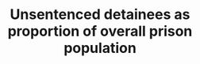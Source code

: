 ---
actual_indicator_available: Percent unsentenced detainees of inmates held in state
  and federal prisons and local jails
actual_indicator_available_description: Number of inmates held in prisons who were
  unsentenced and inmates held in local jails who were not convicted divided by total
  number of inmates in prison or jails time 100%.
comments_and_limitations: "National Prisoners Statistics (NPS) - Started in 1926 under\
  \ a mandate from Congress, NPS collects annual data on prisoners at yearend. The\
  \ Bureau of Justice Statistics (BJS) sponsors the survey, and the U.S. Census Bureau\
  \ serves as the data collection agent. The NPS distinguishes between inmates in\
  \ custody and prisoners under jurisdiction. To have custody of a prisoner, a state\
  \ or the Federal Bureau of Prisons (BOP) must hold that inmate in one of its facilities.\
  \ To have jurisdiction over a prisoner, the state or BOP must have legal authority\
  \ over that prisoner, regardless of where the prisoner is incarcerated or supervised.\
  \ The NPS jurisdiction counts include persons held in prisons, penitentiaries, correctional\
  \ facilities, halfway houses, boot camps, farms, training or treatment centers,\
  \ and hospitals. Counts also include prisoners who were temporarily absent (less\
  \ than 30 days), in court, or on work release; housed in privately operated facilities,\
  \ local jails, or other state or federal facilities; and serving concurrent sentences\
  \ for more than one correctional authority. The NPS custody counts include all inmates\
  \ held within a respondent\u2019s facilities, including inmates housed for other\
  \ correctional facilities. The custody counts exclude inmates held in local jails\
  \ and in other jurisdictions. With a few exceptions, the NPS custody counts exclude\
  \ inmates held in privately operated facilities. Annual Survey of Jails (ASJ) -\
  \ In years between a complete census of local jails, the Bureau of Justice Statistics\
  \ (BJS) conducts the Annual Survey of Jails (ASJ). ASJ uses a stratified probability\
  \ sample of jail jurisdictions to estimate the number and characteristics of local\
  \ inmates nationwide. In the sampling design, the jail jurisdictions nationwide\
  \ are grouped into 10 strata. In 2016, the 10 strata were defined by two variables:\
  \ the jail jurisdiction average daily population (ADP), and whether the jurisdiction\
  \ held at least one juvenile. For 8 of the 10 strata, a random sample of jail jurisdictions\
  \ was selected. For the remaining two strata, all jurisdictions were included in\
  \ the sample. One stratum consisted of all jails that were operated jointly by two\
  \ or more jurisdictions (referred to as multi-jurisdictional jails). The other stratum\
  \ (referred to as certainty stratum) consisted of all jail jurisdictions that held\
  \ juvenile inmates at the time of the 2013 Census of Jail Inmates and had an ADP\
  \ of 500 or more inmates during the 12 months ending December 31, 2013; or held\
  \ only adult inmates and had an ADP of 750 or more; or were located in California;\
  \ or were known to be operating in 2015 but were not included n the 2013 Census\
  \ of Jails. BJS obtains data from sampled jail jurisdictions by mailed and web-based\
  \ survey questionnaires. After follow-up phone calls, the item response rate for\
  \ jails that responded to the 2016 survey was nearly 97%. BJS implements nonresponse\
  \ weight adjustment procedures to account for unit nonresponse and a weighted sequential\
  \ hot-deck/cold-deck imputation procedure for critical items. See BJS website for\
  \ questionnaires and additional metadata: https://www.bjs.gov/. Note: (1)\tAnnual\
  \ jail inmate estimates are subject to sampling error. The standard error for the\
  \ percentage unconvicted was 0.45% in 2016. (2)\tEstimates for 2000-2014 were based\
  \ on mid-year jail populations (typically June 30). Estimates for 2015-2016 were\
  \ based on year-end prison populations (December 31). (3)\tUnsentenced state and\
  \ federal prisoner counts exclude an unknown number held in privately operated facilities."
computation_units: Persons held in prison or jail
data_non_statistical: false
date_metadata_updated: March 2018
date_of_national_source_publication: February 2018
disaggregation_categories: none
disaggregation_geography: none
goal_meta_link: http://unstats.un.org/sdgs/files/metadata-compilation/Metadata-Goal-16.pdf
graph: longitudinal
graph_title: Percent unsentenced detainees of inmates held in US state and federal
  prisons and local jails
graph_type: line
has_metadata: true
indicator: 16.3.2
indicator_definition: The total number of persons held in detention who have not yet
  been sentenced, as a percentage of the total number of persons held in detention,
  on a specified date. 'Sentenced' refers to persons subject to criminal proceedings
  who have received a decision from a competent authority regarding their conviction
  or acquittal. For the purposes of the indicator, persons who have received a 'non-final'
  decision (such as where a conviction is subject to appeal) are considered to be
  'sentenced'.
indicator_name: Unsentenced detainees as proportion of overall prison population
indicator_sort_order: 16-03-02
indicator_variable: prprtn_prsn_pop_unsntcd
international_and_national_references: https://www.bjs.gov/
layout: indicator
method_of_computation: Annual enumeration of state and federal prisoners and annual
  sample survey of jail jurisdictions to provide total number of prison and jail inmates
  and number unsentenced in custody
national_geographical_coverage: United States
periodicity: Annual
permalink: /16-3-2/
published: true
rationale_interpretation: The indicator signifies overall respect for the principle
  that persons awaiting trial shall not be detained in custody. This, in turn, is
  premised on aspects of the right to be presumed innocent until proven guilty. From
  a development perspective, extensive use of pre-sentence detention when not necessary
  for reasons such as the prevention of absconding, the protection of victims or witnesses,
  or the prevention of the commission of further offences, can divert criminal justice
  system resources, and exert financial and unemployment burdens on the accused and
  his or her family. Measuring the relative extent to which pre-sentence detention
  is used can provide the evidence to assist countries in lowering such burdens and
  ensuring its proportionate use.
reporting_status: complete
scheduled_update_by_national_source: November 2018
sdg_goal: 16
source_active_1: true
source_agency_staff_email_1: allen.beck@ojp.usdoj.gov
source_agency_staff_name_1: Bureau of Justice Statistics (provided by Allen J. Beck,
  Senior Statistical Advisor)
source_agency_survey_dataset_1: Bureau of Justice Statistics/ National Prisoners Statistics
  and Annual Survey of Jails
source_notes_1: null
source_organisation_1: Bureau of Justice Statistics/ National Prisoners Statistics
  and Annual Survey of Jails
source_title_1: null
source_url_1: "Appendix table 1. Number of confined inmates in local jails, by characteristic,\
  \ 2000, 2005, and 2010-2016. https://www.bjs.gov/content/pub/pdf/ji16.pdf. Count\
  \ of custody population \u2013 unsentenced, Corrections Statistical Analysis Tool\
  \ (CSAT) - Prisoners, https://www.bjs.gov/index.cfm?ty=nps. "
target: Promote the rule of law at the national and international levels and ensure
  equal access to justice for all.
target_id: '16.3'
time_period: Yearend/midyear snapshot (based on inmates held in state and federal
  correctional facilities at yearend and local jail inmates on June 30, for years
  prior to 2015, or on December 31, for 2015 and 2016).
title: Unsentenced detainees as proportion of overall prison population
un_custodial_agency: UNODC
un_designated_tier: '1'
us_method_of_computation: Percentage unsentenced of total inmates held in prisons
  and jails (excludes youth held in juvenile facilities, persons held in military
  facilities, persons detained in Immigration and Customs operated facilities, and
  persons held in US territories and commonwealths).
variable_description: null
variable_notes: null
---